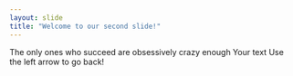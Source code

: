```yaml
---
layout: slide
title: "Welcome to our second slide!"
---
```

The only ones who succeed are obsessively crazy enough
Your text
Use the left arrow to go back!
